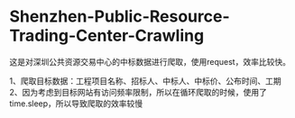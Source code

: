 # Shenzhen-Public-Resource-Trading-Center-Crawling
这是对深圳公共资源交易中心的中标数据进行爬取，使用request，效率比较快。

1、爬取目标数据：工程项目名称、招标人、中标人、中标价、公布时间、工期
2、因为考虑到目标网站有访问频率限制，所以在循环爬取的时候，使用了time.sleep，所以导致爬取的效率较慢
